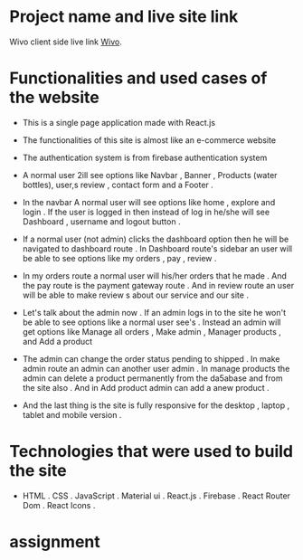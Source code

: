 # Project name and live site link

Wivo client side live link [Wivo](https://wivo-4bda2.web.app/).

# Functionalities and used cases of the website

- This is a single page application made with React.js

- The functionalities of this site is almost like an e-commerce website

- The authentication system is from firebase authentication system

- A normal user 2ill see options like Navbar , Banner , Products (water bottles), user,s review , contact form and a Footer .

- In the navbar A normal user will see options like home , explore and login . If the user is logged in then instead of log in he/she will see Dashboard , username and logout button .

- If a normal user (not admin) clicks the dashboard option then he will be navigated to dashboard route . In Dashboard route's sidebar an user will be able to see options like my orders , pay , review .

- In my orders route a normal user will his/her orders that he made . And the pay route is the payment gateway route . And in review route an user will be able to make review s about our service and our site .

- Let's talk about the admin now . If an admin logs in to the site he won't be able to see options like a normal user see's . Instead an admin will get options like Manage all orders , Make admin , Manager products , and Add a product

- The admin can change the order status pending to shipped . In make admin route an admin can another user admin . In manage products the admin can delete a product permanently from the da5abase and from the site also . And in Add product admin can add a anew product .

- And the last thing is the site is fully responsive for the desktop , laptop , tablet and mobile version .

# Technologies that were used to build the site

- HTML . CSS . JavaScript . Material ui . React.js . Firebase . React Router Dom . React Icons .
# assignment
